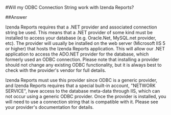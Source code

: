 #Will my ODBC Connection String work with Izenda Reports?

##Answer

Izenda Reports requires that a .NET provider and associated connection string be used.  This means that a .NET provider of some kind must be installed to access your database (e.g. Oracle.Net, MySQL.net provider, etc).  The provider will usually be installed on the web server (Microsoft IIS 5 or higher) that hosts the Izenda Reports application.  This will allow our .NET application to access the ADO.NET provider for the database, which formerly used an ODBC connection.  Please note that installing a provider should not change any existing ODBC functionality, but it is always best to check with the provider's vendor for full details.

Izenda Reports must use this provider since ODBC is a generic provider, and Izenda Reports requires that a special built-in account, "NETWORK SERVICE", have access to the database meta-data through IIS, which can not occur using a generic ODBC provider. Once the provider is installed, you will need to use a connection string that is compatible with it.  Please see your provider's documentation for details.